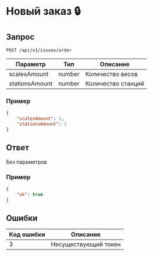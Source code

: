 # Новый заказ :lock:

## Запрос

`POST /api/v1/issues/order`

| Параметр       | Тип    | Описание           |
|----------------|--------|--------------------|
| scalesAmount   | number | Количество весов   |
| stationsAmount | number | Количество станций |

### Пример

```JSON
{
    "scalesAmount": 1,
    "stationsAmount": 1
}
```

## Ответ

Без параметров

### Пример
```JSON
{
    "ok": true
}
```

## Ошибки
| Код ошибки | Описание                               |
|------------|----------------------------------------|
| 3          | Несуществующий токен                   |

